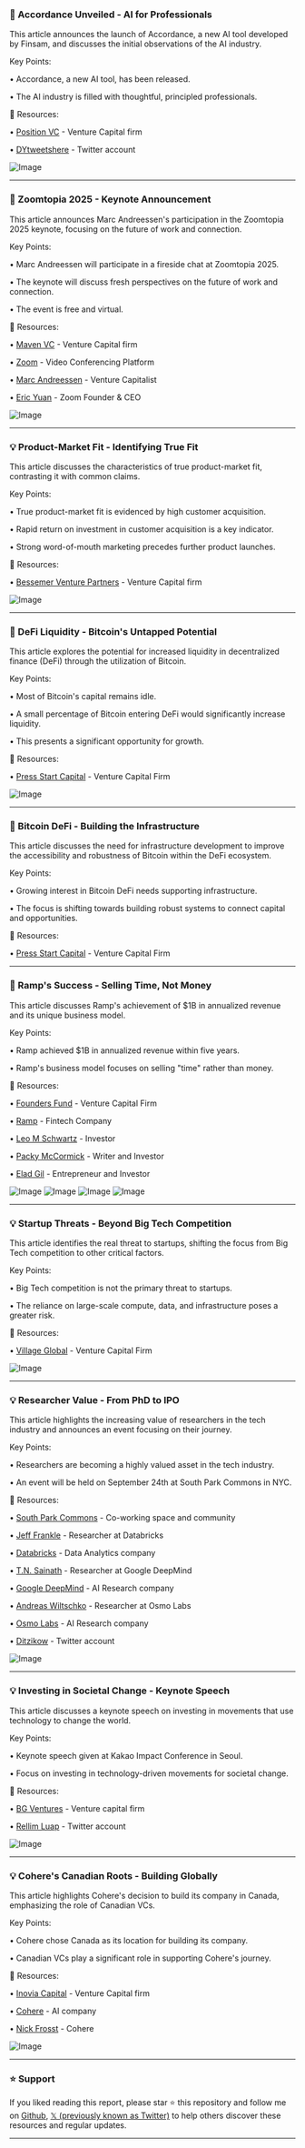 ### 🤖 Accordance Unveiled - AI for Professionals

This article announces the launch of Accordance, a new AI tool developed by Finsam, and discusses the initial observations of the AI industry.

Key Points:

• Accordance, a new AI tool, has been released.


• The AI industry is filled with thoughtful, principled professionals.


🔗 Resources:

• [Position VC](https://x.com/Position_VC) - Venture Capital firm


• [DYtweetshere](https://x.com/DYtweetshere) - Twitter account


![Image](https://pbs.twimg.com/media/G0btlodb0AAFfFy?format=jpg&name=small)


---
### 🚀 Zoomtopia 2025 - Keynote Announcement

This article announces Marc Andreessen's participation in the Zoomtopia 2025 keynote, focusing on the future of work and connection.

Key Points:

• Marc Andreessen will participate in a fireside chat at Zoomtopia 2025.


• The keynote will discuss fresh perspectives on the future of work and connection.


•  The event is free and virtual.


🔗 Resources:

• [Maven VC](https://x.com/mavenvc) - Venture Capital firm


• [Zoom](https://x.com/Zoom) - Video Conferencing Platform


• [Marc Andreessen](https://x.com/pmarca) -  Venture Capitalist


• [Eric Yuan](https://x.com/ericsyuan) - Zoom Founder & CEO


![Image](https://pbs.twimg.com/amplify_video_thumb/1964065872953430019/img/Sv1Tm3xSvu4NLvCD.jpg)


---
### 💡 Product-Market Fit - Identifying True Fit

This article discusses the characteristics of true product-market fit, contrasting it with common claims.

Key Points:

• True product-market fit is evidenced by high customer acquisition.


•  Rapid return on investment in customer acquisition is a key indicator.


•  Strong word-of-mouth marketing precedes further product launches.


🔗 Resources:

• [Bessemer Venture Partners](https://x.com/BessemerVP) - Venture Capital firm


![Image](https://pbs.twimg.com/amplify_video_thumb/1965496658671894528/img/BHuLvUU9jAaBNm3n.jpg)


---
### 🤖 DeFi Liquidity - Bitcoin's Untapped Potential

This article explores the potential for increased liquidity in decentralized finance (DeFi) through the utilization of Bitcoin.

Key Points:

• Most of Bitcoin's capital remains idle.


•  A small percentage of Bitcoin entering DeFi would significantly increase liquidity.


• This presents a significant opportunity for growth.



🔗 Resources:

• [Press Start Capital](https://x.com/PressStartCap) - Venture Capital Firm


![Image](https://pbs.twimg.com/media/G0XfYXzaUAA9ucY?format=jpg&name=small)


---
### 🤖 Bitcoin DeFi - Building the Infrastructure

This article discusses the need for infrastructure development to improve the accessibility and robustness of Bitcoin within the DeFi ecosystem.

Key Points:

•  Growing interest in Bitcoin DeFi needs supporting infrastructure.


• The focus is shifting towards building robust systems to connect capital and opportunities.



🔗 Resources:

• [Press Start Capital](https://x.com/PressStartCap) - Venture Capital Firm


---
### 🚀 Ramp's Success - Selling Time, Not Money

This article discusses Ramp's achievement of $1B in annualized revenue and its unique business model.

Key Points:

• Ramp achieved $1B in annualized revenue within five years.


•  Ramp's business model focuses on selling "time" rather than money.



🔗 Resources:

• [Founders Fund](https://x.com/foundersfund) - Venture Capital Firm


• [Ramp](https://x.com/tryramp) - Fintech Company


• [Leo M Schwartz](https://x.com/leomschwartz) -  Investor


• [Packy McCormick](https://x.com/packyM) -  Writer and Investor


• [Elad Gil](https://x.com/eglyman) -  Entrepreneur and Investor


![Image](https://pbs.twimg.com/media/G0aHKpZWwAAdhOG?format=jpg&name=small)
![Image](https://pbs.twimg.com/media/G0aHL1sXQAAKQP4?format=jpg&name=small)
![Image](https://pbs.twimg.com/media/G0aIwJWXoAA352O?format=jpg&name=small)
![Image](https://pbs.twimg.com/media/G0aIxgTX0AAzR8R?format=jpg&name=small)


---
### 💡 Startup Threats - Beyond Big Tech Competition

This article identifies the real threat to startups, shifting the focus from Big Tech competition to other critical factors.

Key Points:

•  Big Tech competition is not the primary threat to startups.


• The reliance on large-scale compute, data, and infrastructure poses a greater risk.


🔗 Resources:

• [Village Global](https://x.com/villageglobal) - Venture Capital Firm


![Image](https://pbs.twimg.com/ext_tw_video_thumb/1965446252394409984/pu/img/rAHrkEnCTi83PF5I.jpg)


---
### 💡 Researcher Value - From PhD to IPO

This article highlights the increasing value of researchers in the tech industry and announces an event focusing on their journey.

Key Points:

• Researchers are becoming a highly valued asset in the tech industry.


•  An event will be held on September 24th at South Park Commons in NYC.



🔗 Resources:

• [South Park Commons](https://x.com/southpkcommons) -  Co-working space and community


• [Jeff Frankle](https://x.com/jefrankle) -  Researcher at Databricks


• [Databricks](https://x.com/databricks) - Data Analytics company


• [T.N. Sainath](https://x.com/tnsainath) - Researcher at Google DeepMind


• [Google DeepMind](https://x.com/GoogleDeepMind) -  AI Research company


• [Andreas Wiltschko](https://x.com/awiltschko) -  Researcher at Osmo Labs


• [Osmo Labs](https://x.com/Osmo_Labs) - AI Research company


• [Ditzikow](https://x.com/ditzikow) - Twitter account


![Image](https://pbs.twimg.com/media/G0aSbtrW8AA2YJZ?format=jpg&name=small)


---
### 💡 Investing in Societal Change - Keynote Speech

This article discusses a keynote speech on investing in movements that use technology to change the world.

Key Points:

•  Keynote speech given at Kakao Impact Conference in Seoul.


• Focus on investing in technology-driven movements for societal change.


🔗 Resources:

• [BG Ventures](https://x.com/bg_ventures) - Venture capital firm


• [Rellim Luap](https://x.com/rellimluap) - Twitter account



![Image](https://pbs.twimg.com/amplify_video_thumb/1965074833219506176/img/BbzetnkUZrFH2Jvt.jpg)


---
### 💡 Cohere's Canadian Roots - Building Globally

This article highlights Cohere's decision to build its company in Canada, emphasizing the role of Canadian VCs.

Key Points:

• Cohere chose Canada as its location for building its company.


•  Canadian VCs play a significant role in supporting Cohere's journey.


🔗 Resources:

• [Inovia Capital](https://x.com/inovia) - Venture Capital firm


• [Cohere](https://x.com/cohere) - AI company


• [Nick Frosst](https://x.com/nickfrosst) - Cohere


![Image](https://pbs.twimg.com/amplify_video_thumb/1965420165379559425/img/CrG5EFaSFzlv_Jc2.jpg)


---

### ⭐️ Support

If you liked reading this report, please star ⭐️ this repository and follow me on [Github](https://github.com/Drix10), [𝕏 (previously known as Twitter)](https://x.com/DRIX_10_) to help others discover these resources and regular updates.

---